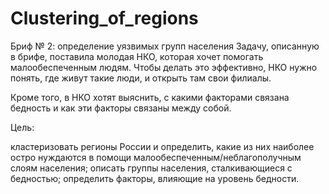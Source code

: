 # Clustering_of_regions
Бриф № 2: определение уязвимых групп населения
Задачу, описанную в брифе, поставила молодая НКО, которая хочет помогать малообеспеченным людям. Чтобы делать это эффективно, НКО нужно понять, где живут такие люди, и открыть там свои филиалы.

Кроме того, в НКО хотят выяснить, с какими факторами связана бедность и как эти факторы связаны между собой.

Цель:

кластеризовать регионы России и определить, какие из них наиболее остро нуждаются в помощи малообеспеченным/неблагополучным слоям населения;
описать группы населения, сталкивающиеся с бедностью;
определить факторы, влияющие на уровень бедности.

